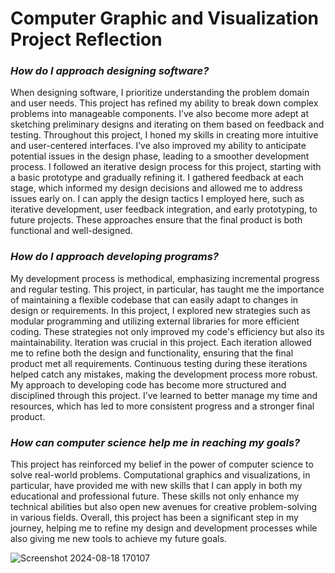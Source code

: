# Computer Graphic and Visualization Project Reflection

### *How do I approach designing software?*

When designing software, I prioritize understanding the problem domain and user needs. This project has refined my ability to break down complex problems into manageable components. I’ve also become more adept at sketching preliminary designs and iterating on them based on feedback and testing. Throughout this project, I honed my skills in creating more intuitive and user-centered interfaces. I’ve also improved my ability to anticipate potential issues in the design phase, leading to a smoother development process. I followed an iterative design process for this project, starting with a basic prototype and gradually refining it. I gathered feedback at each stage, which informed my design decisions and allowed me to address issues early on. I can apply the design tactics I employed here, such as iterative development, user feedback integration, and early prototyping, to future projects. These approaches ensure that the final product is both functional and well-designed. 

### *How do I approach developing programs?*

My development process is methodical, emphasizing incremental progress and regular testing. This project, in particular, has taught me the importance of maintaining a flexible codebase that can easily adapt to changes in design or requirements. In this project, I explored new strategies such as modular programming and utilizing external libraries for more efficient coding. These strategies not only improved my code's efficiency but also its maintainability. Iteration was crucial in this project. Each iteration allowed me to refine both the design and functionality, ensuring that the final product met all requirements. Continuous testing during these iterations helped catch any mistakes, making the development process more robust. My approach to developing code has become more structured and disciplined through this project. I’ve learned to better manage my time and resources, which has led to more consistent progress and a stronger final product.

### *How can computer science help me in reaching my goals?*

This project has reinforced my belief in the power of computer science to solve real-world problems. Computational graphics and visualizations, in particular, have provided me with new skills that I can apply in both my educational and professional future. These skills not only enhance my technical abilities but also open new avenues for creative problem-solving in various fields. Overall, this project has been a significant step in my journey, helping me to refine my design and development processes while also giving me new tools to achieve my future goals.

![Screenshot 2024-08-18 170107](https://github.com/user-attachments/assets/acbf7f88-c0e6-4a8c-a3c7-0b404dae5b85)
